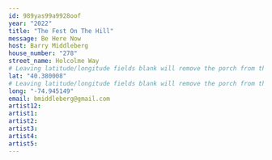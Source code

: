 ```yaml
---
id: 989yas99a9928oof
year: "2022"
title: "The Fest On The Hill"
message: Be Here Now
host: Barry Middleberg
house_number: "278"
street_name: Holcolme Way
# Leaving latitude/longitude fields blank will remove the porch from the Porchfest map.
lat: "40.380008"
# Leaving latitude/longitude fields blank will remove the porch from the Porchfest map.
long: "-74.945149"
email: bmiddleberg@gmail.com
artist12:
artist1:
artist2:
artist3:
artist4:
artist5:
---
```

